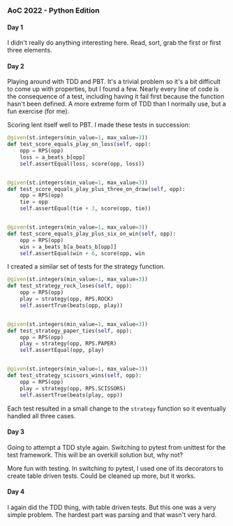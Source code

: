 ### AoC 2022 - Python Edition

#### Day 1

I didn't really do anything interesting here.
Read, sort, grab the first or first three elements.

#### Day 2

Playing around with TDD and PBT. It's a trivial problem so it's a bit difficult to come up with properties, but I found
a few. Nearly every line of code is the consequence of a test, including having it fail first because the function
hasn't been defined. A more extreme form of TDD than I normally use, but a fun exercise (for me).

Scoring lent itself well to PBT. I made these tests in succession:

```python
@given(st.integers(min_value=1, max_value=3))
def test_score_equals_play_on_loss(self, opp):
    opp = RPS(opp)
    loss = a_beats_b[opp]
    self.assertEqual(loss, score(opp, loss))


@given(st.integers(min_value=1, max_value=3))
def test_score_equals_play_plus_three_on_draw(self, opp):
    opp = RPS(opp)
    tie = opp
    self.assertEqual(tie + 3, score(opp, tie))


@given(st.integers(min_value=1, max_value=3))
def test_score_equals_play_plus_six_on_win(self, opp):
    opp = RPS(opp)
    win = a_beats_b[a_beats_b[opp]]
    self.assertEqual(win + 6, score(opp, win
```

I created a similar set of tests for the strategy function.

```python
@given(st.integers(min_value=1, max_value=3))
def test_strategy_rock_loses(self, opp):
    opp = RPS(opp)
    play = strategy(opp, RPS.ROCK)
    self.assertTrue(beats(opp, play))


@given(st.integers(min_value=1, max_value=3))
def test_strategy_paper_ties(self, opp):
    opp = RPS(opp)
    play = strategy(opp, RPS.PAPER)
    self.assertEqual(opp, play)


@given(st.integers(min_value=1, max_value=3))
def test_strategy_scissors_wins(self, opp):
    opp = RPS(opp)
    play = strategy(opp, RPS.SCISSORS)
    self.assertTrue(beats(play, opp))
```

Each test resulted in a small change to the `strategy` function so it eventually handled all three cases.

#### Day 3

Going to attempt a TDD style again. Switching to pytest from unittest for the test framework. This will be an overkill
solution but, why not?

More fun with testing. In switching to pytest, I used one of its decorators to create table driven tests. Could be
cleaned up more, but it works.

#### Day 4

I again did the TDD thing, with table driven tests. But this one was a very simple problem. The hardest part was parsing
and that wasn't very hard.